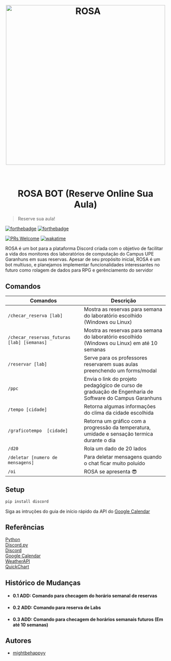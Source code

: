 <h1 align="center">
  <br>
  <a href="http://www.amitmerchant.com/electron-markdownify"><img src="https://i.imgur.com/Qn8f8o0.png" alt="ROSA" width="500"></a>
  <br>
  <br>
</h1>

<h1 align="center">ROSA BOT (Reserve Online Sua Aula) </h1>

> Reserve sua aula!

[![forthebadge](https://forthebadge.com/images/badges/built-with-love.svg)](https://forthebadge.com)
[![forthebadge](https://forthebadge.com/images/badges/made-with-python.svg)](https://forthebadge.com)

[![PRs Welcome](https://img.shields.io/badge/PRs-welcome-brightgreen.svg?style=flat-square)](https://makeapullrequest.com)
[![wakatime](https://wakatime.com/badge/user/018bb0d6-56a3-43d5-85d1-e7b7401fdda3/project/018bbbaa-9b31-475a-ad1b-16c6c04441fe.svg)](https://wakatime.com/badge/user/018bb0d6-56a3-43d5-85d1-e7b7401fdda3/project/018bbbaa-9b31-475a-ad1b-16c6c04441fe)

ROSA é um bot para a plataforma Discord criada com o objetivo de facilitar a vida dos monitores dos laboratórios de computação do Campus UPE Garanhuns em suas reservas.
Apesar de seu propósito inicial, ROSA é um bot multiuso, e planejamos implementar funcionalidades interessantes no futuro como rolagem de dados para RPG e gerênciamento do servidor

## Comandos

| Comandos                                   | Descrição                                                                                              |
| ------------------------------------------ | ------------------------------------------------------------------------------------------------------ |
| `/checar_reserva [lab]`                    | Mostra as reservas para semana do laboratório escolhido (Windows ou Linux)                             |
| `/checar_reservas_futuras [lab] [semanas]` | Mostra as reservas para semana do laboratório escolhido (Windows ou Linux) em até 10 semanas           |
| `/reservar [lab]`                          | Serve para os professores reservarem suas aulas preenchendo um forms/modal                             |
| `/ppc`                                     | Envia o link do projeto pedagógico de curso de graduação de Engenharia de Software do Campus Garanhuns |
| `/tempo [cidade]`                          | Retorna algumas informações do clima da cidade escolhida                                               |
| `/graficotempo  [cidade]`                  | Retorna um gráfico com a progressão da temperatura, umidade e sensação termica durante o dia           |
| `/d20`                                     | Rola um dado de 20 lados                                                                               |
| `/deletar [numero de mensagens]`           | Para deletar mensagens quando o chat ficar muito poluído                                               |
| `/oi`                                      | ROSA se apresenta 😎                                                                                   |

## Setup

```sh
pip install discord
```

Siga as intruções do guia de início rápido da API do [Google Calendar](https://developers.google.com/calendar/api/quickstart/python?hl=pt-br)

## Referências

[Python](https://docs.python.org/3.11/tutorial/index.html)  
[Discord.py](https://discordpy.readthedocs.io/en/stable/)  
[Discord](https://discord.com/developers/docs/intro)  
[Google Calendar](https://developers.google.com/calendar/api/quickstart/python?hl=pt-br)  
[WeatherAPI](https://www.weatherapi.com/docs/)  
[QuickChart](https://quickchart.io/documentation/)

## Histórico de Mudanças

- #### 0.1 ADD: Comando para checagem do horário semanal de reservas
- #### 0.2 ADD: Comando para reserva de Labs
- #### 0.3 ADD: Comando para checagem de horários semanais futuros (Em até 10 semanas)

## Autores

- [mightbehappyy](https://github.com/mightbehappyy)
